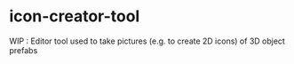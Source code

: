 # icon-creator-tool
WIP : Editor tool used to take pictures (e.g. to create 2D icons) of 3D object prefabs
